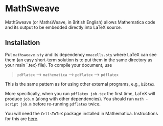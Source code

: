 # MathSweave

MathSweave (or MathsWeave, in British English) allows Mathematica code and its output to be embedded directly into LaTeX source.

## Installation

Put `mathsweave.sty` and its dependency `mmacells.sty` where LaTeX can see them (an easy short-term solution is to put them in the same directory as your main `.tex} file). To compile your document, use

>    `pdflatex` --> `mathematica` --> `pdflatex` --> `pdflatex`

This is the same pattern as for using other external programs, e.g., `bibtex`.

More specifically, when you run `pdflatex job.tex` the first time, LaTeX will produce `job.m` (along with other dependencies). You should run `math -script job.m` before re-running `pdflatex` twice.

You will need the `CellsToTeX` package installed in Mathematica. Instructions for this are [here](https://github.com/jkuczm/MathematicaCellsToTeX).